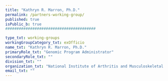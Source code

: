 ```yaml
---
title: "Kathryn R. Marron, Ph.D."
permalink: /partners-working-group/
published: true
isPublic_b: true
########################################

type_txt: working-groups
workingGroupCategory_txt: exOfficio
name_txt: "Kathryn R. Marron, Ph.D."
primaryRole_txt: "Genomic Program Administrator"
secondaryRole_txt: ""
division_txt: ""
organization_txt: "National Institute of Arthritis and Musculoskeletal and Skin Diseases (NIAMS)"
email_txt: ""
---
```

